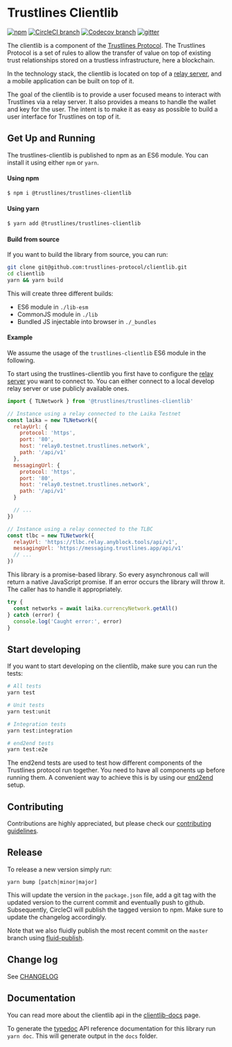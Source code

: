 # Trustlines Clientlib

[![npm](https://img.shields.io/npm/v/@trustlines/trustlines-clientlib.svg)](https://www.npmjs.com/package/@trustlines/trustlines-clientlib)
[![CircleCI branch](https://img.shields.io/circleci/project/github/trustlines-protocol/clientlib/master.svg)](https://circleci.com/gh/trustlines-protocol/clientlib)
[![Codecov branch](https://img.shields.io/codecov/c/github/trustlines-protocol/clientlib/master.svg)](https://codecov.io/gh/trustlines-protocol/clientlib)
[![gitter](https://badges.gitter.im/Join%20Chat.svg)](https://gitter.im/trustlines/community)

The clientlib is a component of the [Trustlines Protocol](https://trustlines.foundation/protocol.html).
The Trustlines Protocol is a set of rules to allow the transfer of value on top of existing trust
relationships stored on a trustless infrastructure, here a blockchain.

In the technology stack, the clientlib is located on top of a [relay server](https://github.com/trustlines-protocol/relay),
and a mobile application can be built on top of it.

The goal of the clientlib is to provide a user focused means to interact with Trustlines via a relay server.
It also provides a means to handle the wallet and key for the user.
The intent is to make it as easy as possible to build a user interface for Trustlines on top of it.

## Get Up and Running

The trustlines-clientlib is published to npm as an ES6 module.
You can install it using either `npm` or `yarn`.

#### Using npm

```bash
$ npm i @trustlines/trustlines-clientlib
```

#### Using yarn

```bash
$ yarn add @trustlines/trustlines-clientlib
```

#### Build from source

If you want to build the library from source, you can run:

```bash
git clone git@github.com:trustlines-protocol/clientlib.git
cd clientlib
yarn && yarn build
```

This will create three different builds:

- ES6 module in `./lib-esm`
- CommonJS module in `./lib`
- Bundled JS injectable into browser in `./_bundles`

#### Example

We assume the usage of the `trustlines-clientlib` ES6 module in the following.

To start using the trustlines-clientlib you first have to configure the [relay server](https://github.com/trustlines-protocol/relay)
you want to connect to. You can either connect to a local develop relay server or use publicly available ones.

```javascript
import { TLNetwork } from '@trustlines/trustlines-clientlib'

// Instance using a relay connected to the Laika Testnet
const laika = new TLNetwork({
  relayUrl: {
    protocol: 'https',
    port: '80',
    host: 'relay0.testnet.trustlines.network',
    path: '/api/v1'
  },
  messagingUrl: {
    protocol: 'https',
    port: '80',
    host: 'relay0.testnet.trustlines.network',
    path: '/api/v1'
  }

  // ...
})

// Instance using a relay connected to the TLBC
const tlbc = new TLNetwork({
  relayUrl: 'https://tlbc.relay.anyblock.tools/api/v1',
  messagingUrl: 'https://messaging.trustlines.app/api/v1'
  // ...
})
```

This library is a promise-based library.
So every asynchronous call will return a native JavaScript promise.
If an error occurs the library will throw it.
The caller has to handle it appropriately.

```javascript
try {
  const networks = await laika.currencyNetwork.getAll()
} catch (error) {
  console.log('Caught error:', error)
}
```

## Start developing

If you want to start developing on the clientlib, make sure you can run the tests:

```bash
# All tests
yarn test

# Unit tests
yarn test:unit

# Integration tests
yarn test:integration

# end2end tests
yarn test:e2e
```

The end2end tests are used to test how different components of the Trustlines protocol run together.
You need to have all components up before running them.
A convenient way to achieve this is by using our [end2end](https://github.com/trustlines-protocol/end2end) setup.

## Contributing

Contributions are highly appreciated, but please check our [contributing guidelines](CONTRIBUTING.md).

## Release

To release a new version simply run:

```
yarn bump [patch|minor|major]
```

This will update the version in the `package.json` file, add a git tag with the updated version to the current commit and eventually push to github.
Subsequently, CircleCI will publish the tagged version to npm.
Make sure to update the changelog accordingly.

Note that we also fluidly publish the most recent commit on the `master` branch using [fluid-publish](https://github.com/fluid-project/fluid-publish).

## Change log

See [CHANGELOG](./CHANGELOG.md)

## Documentation

You can read more about the clientlib api in the [clientlib-docs](https://trustlines-protocol.github.io/clientlib-docs/)
page.

To generate the [typedoc](https://typedoc.org/) API reference documentation for this library run `yarn doc`.
This will generate output in the `docs` folder.
